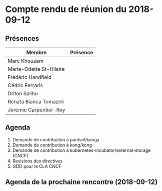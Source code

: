 # Compte rendu de réunion du 2018-09-12

## Présences
<!---
Présent: &#x270B;
Absent: &#x1F464;
-->
Membre|Présence
-------|--------
Marc Khouzam | 
Marie-Odette St-Hilaire | 
Frédéric Handfield | 
Cédric Ferraris | 
Driton Salihu | 
Renata Bianca Tomazeli | 
Jérémie Carpentier-Roy | 


## Agenda
1. Demande de contribution à pantsel/konga
1. Demande de contribution à kong/kong
1. Demande de contribution à kubernetes-incubator/external-storage (CNCF)
1. Revisions des directives
1. GDD pour le CLA CNCF

## Agenda de la prochaine rencontre (2018-09-12)
